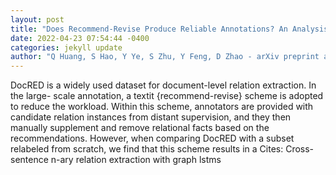 ```yaml
--- 
layout: post 
title: "Does Recommend-Revise Produce Reliable Annotations? An Analysis on Missing Instances in DocRED" 
date: 2022-04-23 07:54:44 -0400 
categories: jekyll update 
author: "Q Huang, S Hao, Y Ye, S Zhu, Y Feng, D Zhao - arXiv preprint arXiv:2204.07980, 2022" 
--- 
```

DocRED is a widely used dataset for document-level relation extraction. In the large- scale annotation, a textit {recommend-revise} scheme is adopted to reduce the workload. Within this scheme, annotators are provided with candidate relation instances from distant supervision, and they then manually supplement and remove relational facts based on the recommendations. However, when comparing DocRED with a subset relabeled from scratch, we find that this scheme results in a Cites: Cross-sentence n-ary relation extraction with graph lstms